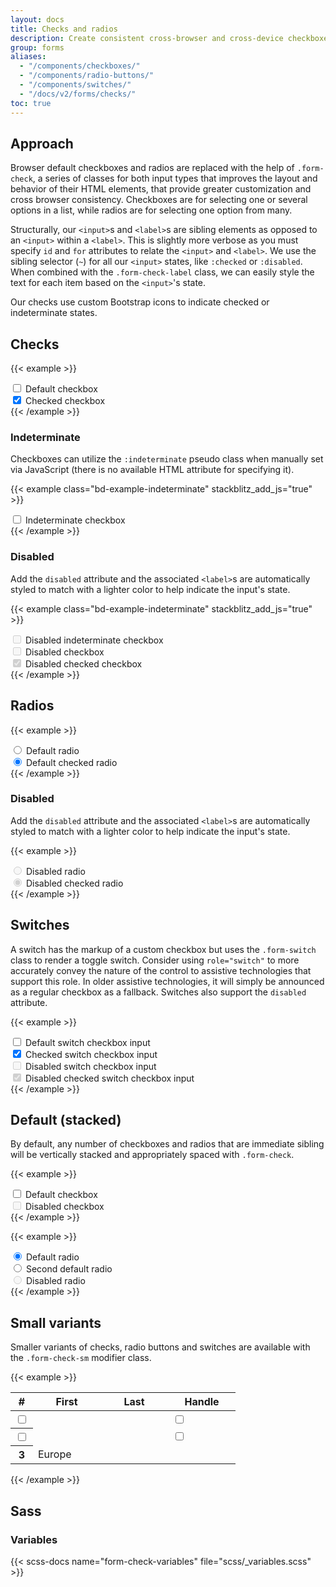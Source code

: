 ```yaml
---
layout: docs
title: Checks and radios
description: Create consistent cross-browser and cross-device checkboxes, radios and switches with our completely rewritten checks component.
group: forms
aliases:
  - "/components/checkboxes/"
  - "/components/radio-buttons/"
  - "/components/switches/"
  - "/docs/v2/forms/checks/"
toc: true
---
```


## Approach

Browser default checkboxes and radios are replaced with the help of `.form-check`, a series of classes for both input types that improves the layout and behavior of their HTML elements, that provide greater customization and cross browser consistency. Checkboxes are for selecting one or several options in a list, while radios are for selecting one option from many.

Structurally, our `<input>`s and `<label>`s are sibling elements as opposed to an `<input>` within a `<label>`. This is slightly more verbose as you must specify `id` and `for` attributes to relate the `<input>` and `<label>`. We use the sibling selector (`~`) for all our `<input>` states, like `:checked` or `:disabled`. When combined with the `.form-check-label` class, we can easily style the text for each item based on the `<input>`'s state.

Our checks use custom Bootstrap icons to indicate checked or indeterminate states.

## Checks

{{< example >}}
<div class="form-check">
  <input class="form-check-input" type="checkbox" value="" id="CheckDefault">
  <label class="form-check-label" for="CheckDefault">
    Default checkbox
  </label>
</div>
<div class="form-check">
  <input class="form-check-input" type="checkbox" value="" id="CheckChecked" checked>
  <label class="form-check-label" for="CheckChecked">
    Checked checkbox
  </label>
</div>
{{< /example >}}

### Indeterminate

Checkboxes can utilize the `:indeterminate` pseudo class when manually set via JavaScript (there is no available HTML attribute for specifying it).

{{< example class="bd-example-indeterminate" stackblitz_add_js="true" >}}
<div class="form-check">
  <input class="form-check-input" type="checkbox" value="" id="CheckIndeterminate">
  <label class="form-check-label" for="CheckIndeterminate">
    Indeterminate checkbox
  </label>
</div>
{{< /example >}}

### Disabled

Add the `disabled` attribute and the associated `<label>`s are automatically styled to match with a lighter color to help indicate the input's state.

{{< example class="bd-example-indeterminate" stackblitz_add_js="true" >}}
<div class="form-check">
  <input class="form-check-input" type="checkbox" value="" id="CheckIndeterminateDisabled" disabled>
  <label class="form-check-label" for="CheckIndeterminateDisabled">
    Disabled indeterminate checkbox
  </label>
</div>
<div class="form-check">
  <input class="form-check-input" type="checkbox" value="" id="CheckDisabled" disabled>
  <label class="form-check-label" for="CheckDisabled">
    Disabled checkbox
  </label>
</div>
<div class="form-check">
  <input class="form-check-input" type="checkbox" value="" id="CheckCheckedDisabled" checked disabled>
  <label class="form-check-label" for="CheckCheckedDisabled">
    Disabled checked checkbox
  </label>
</div>
{{< /example >}}

## Radios

{{< example >}}
<div class="form-check">
  <input class="form-check-input" type="radio" name="RadioDefault" id="RadioDefault1">
  <label class="form-check-label" for="RadioDefault1">
    Default radio
  </label>
</div>
<div class="form-check">
  <input class="form-check-input" type="radio" name="RadioDefault" id="RadioDefault2" checked>
  <label class="form-check-label" for="RadioDefault2">
    Default checked radio
  </label>
</div>
{{< /example >}}

### Disabled

Add the `disabled` attribute and the associated `<label>`s are automatically styled to match with a lighter color to help indicate the input's state.

{{< example >}}
<div class="form-check">
  <input class="form-check-input" type="radio" name="RadioDisabled" id="RadioDisabled" disabled>
  <label class="form-check-label" for="RadioDisabled">
    Disabled radio
  </label>
</div>
<div class="form-check">
  <input class="form-check-input" type="radio" name="RadioDisabled" id="RadioCheckedDisabled" checked disabled>
  <label class="form-check-label" for="RadioCheckedDisabled">
    Disabled checked radio
  </label>
</div>
{{< /example >}}

## Switches

A switch has the markup of a custom checkbox but uses the `.form-switch` class to render a toggle switch. Consider using `role="switch"` to more accurately convey the nature of the control to assistive technologies that support this role. In older assistive technologies, it will simply be announced as a regular checkbox as a fallback. Switches also support the `disabled` attribute.

{{< example >}}
<div class="form-check form-switch">
  <input class="form-check-input" type="checkbox" role="switch" id="SwitchCheckDefault">
  <label class="form-check-label" for="SwitchCheckDefault">Default switch checkbox input</label>
</div>
<div class="form-check form-switch">
  <input class="form-check-input" type="checkbox" role="switch" id="SwitchCheckChecked" checked>
  <label class="form-check-label" for="SwitchCheckChecked">Checked switch checkbox input</label>
</div>
<div class="form-check form-switch">
  <input class="form-check-input" type="checkbox" role="switch" id="SwitchCheckDisabled" disabled>
  <label class="form-check-label" for="SwitchCheckDisabled">Disabled switch checkbox input</label>
</div>
<div class="form-check form-switch">
  <input class="form-check-input" type="checkbox" role="switch" id="SwitchCheckCheckedDisabled" checked disabled>
  <label class="form-check-label" for="SwitchCheckCheckedDisabled">Disabled checked switch checkbox input</label>
</div>
{{< /example >}}

## Default (stacked)

By default, any number of checkboxes and radios that are immediate sibling will be vertically stacked and appropriately spaced with `.form-check`.

{{< example >}}
<div class="form-check">
  <input class="form-check-input" type="checkbox" value="" id="defaultCheck1">
  <label class="form-check-label" for="defaultCheck1">
    Default checkbox
  </label>
</div>
<div class="form-check">
  <input class="form-check-input" type="checkbox" value="" id="defaultCheck2" disabled>
  <label class="form-check-label" for="defaultCheck2">
    Disabled checkbox
  </label>
</div>
{{< /example >}}

{{< example >}}
<div class="form-check">
  <input class="form-check-input" type="radio" name="exampleRadios" id="exampleRadios1" value="option1" checked>
  <label class="form-check-label" for="exampleRadios1">
    Default radio
  </label>
</div>
<div class="form-check">
  <input class="form-check-input" type="radio" name="exampleRadios" id="exampleRadios2" value="option2">
  <label class="form-check-label" for="exampleRadios2">
    Second default radio
  </label>
</div>
<div class="form-check">
  <input class="form-check-input" type="radio" name="exampleRadios" id="exampleRadios3" value="option3" disabled>
  <label class="form-check-label" for="exampleRadios3">
    Disabled radio
  </label>
</div>
{{< /example >}}

<script>
document.querySelectorAll('.bd-example-indeterminate')
  .forEach(example => {
    example.querySelector('[type="checkbox"]').indeterminate = true
  })
</script>

## Small variants

Smaller variants of checks, radio buttons and switches are available with the  `.form-check-sm` modifier class.

{{< example >}}
<table class="table table-bordered table-sm">
    <thead>
      <tr>
        <th scope="col" width="10%">#</th>
        <th scope="col" width="30%">First</th>
        <th scope="col" width="30%">Last</th>
        <th scope="col" width="30%">Handle</th>
      </tr>
    </thead>
    <tbody>
      <tr>
        <th><div class="form-check form-check-sm">
  <input class="form-check-input" type="checkbox" value="" id="defaultCheckX">
</div></th>
        <td></td>
        <td></td>
        <td><div class="form-check form-check-sm form-switch">
  <input class="form-check-input" type="checkbox" role="switch" id="SwitchCheckDefaultSm" aria-label="Example Small Switch">
</div></td>
      </tr>
      <tr>
        <th><div class="form-check">
  <input class="form-check-input" type="checkbox" value="" id="defaultCheckX">
</div></th>
        <td></td>
        <td></td>
        <td><div class="form-check form-switch">
  <input class="form-check-input" type="checkbox" role="switch" id="SwitchCheckDefaultP" aria-label="Example Default Switch">
</div></td>
      </tr>
      <tr>
        <th>3</th>
        <td>Europe</td>
        <td></td>
      </tr>
    </tbody>
</table>

{{< /example >}}

## Sass

### Variables

{{< scss-docs name="form-check-variables" file="scss/_variables.scss" >}}
